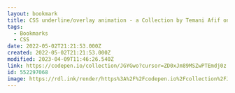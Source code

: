 ```yaml
---
layout: bookmark
title: CSS underline/overlay animation - a Collection by Temani Afif on CodePen
tags:
  - Bookmarks
  - CSS
date: 2022-05-02T21:21:53.000Z
created: 2022-05-02T21:21:53.000Z
modified: 2023-04-09T11:46:26.540Z
link: https://codepen.io/collection/JGYGwo?cursor=ZD0xJm89MSZwPTEmdj0z
id: 552297068
image: https://rdl.ink/render/https%3A%2F%2Fcodepen.io%2Fcollection%2FJGYGwo%3Fcursor%3DZD0xJm89MSZwPTEmdj0z
---
```

